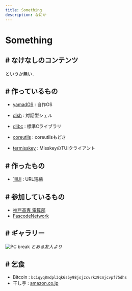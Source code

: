 ```yaml
---
title: Something
description: なにか
---
```


# Something

## # なけなしのコンテンツ

というか無い．

## # 作っているもの

- [yamadOS](/os/) : 自作OS
- [dish](/dish/) : 対話型シェル
- [dlibc](/dlibc/) : 標準Cライブラリ
- [coreutils](/coreutils/) : coreutilsもどき


- [termisskey](/termisskey/) : MisskeyのTUIクライアント

## # 作ったもの

- [1lil.li](https://1lil.li/s/) : URL短縮

## # 参加しているもの

- [神戸高専 電算部](https://d3bu.net)
- [FascodeNetwork](https://fascode.net)

## # ギャラリー

![PC break](/assets/img/broken.jpg)
*とある友人より*

## # 乞食

- Bitcoin : `bc1qyq8mdpl3qk6s5y98jsjzcvrkz9cmjcvpf75dhs`
- 干し芋 : [amazon.co.jp](https://wish.dyama.net)
